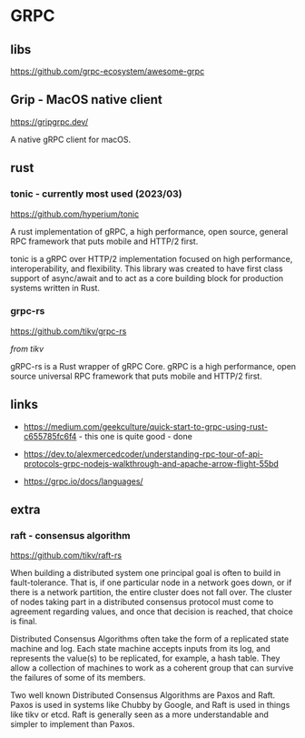 
# GRPC

## libs

https://github.com/grpc-ecosystem/awesome-grpc

## Grip - MacOS native client

https://gripgrpc.dev/

A native gRPC client for macOS.

## rust

### tonic - currently most used (2023/03)

https://github.com/hyperium/tonic

A rust implementation of gRPC, a high performance, open source, general RPC framework that puts mobile and HTTP/2 first.

tonic is a gRPC over HTTP/2 implementation focused on high performance, interoperability, and flexibility. This library was created to have first class support of async/await and to act as a core building block for production systems written in Rust.



### grpc-rs

https://github.com/tikv/grpc-rs

_from tikv_

gRPC-rs is a Rust wrapper of gRPC Core. gRPC is a high performance, open source universal RPC framework that puts mobile and HTTP/2 first.



## links

- https://medium.com/geekculture/quick-start-to-grpc-using-rust-c655785fc6f4 - this one is quite good - done

- https://dev.to/alexmercedcoder/understanding-rpc-tour-of-api-protocols-grpc-nodejs-walkthrough-and-apache-arrow-flight-55bd

- https://grpc.io/docs/languages/


## extra


### raft - consensus algorithm

https://github.com/tikv/raft-rs

When building a distributed system one principal goal is often to build in fault-tolerance. That is, if one particular node in a network goes down, or if there is a network partition, the entire cluster does not fall over. The cluster of nodes taking part in a distributed consensus protocol must come to agreement regarding values, and once that decision is reached, that choice is final.

Distributed Consensus Algorithms often take the form of a replicated state machine and log. Each state machine accepts inputs from its log, and represents the value(s) to be replicated, for example, a hash table. They allow a collection of machines to work as a coherent group that can survive the failures of some of its members.

Two well known Distributed Consensus Algorithms are Paxos and Raft. Paxos is used in systems like Chubby by Google, and Raft is used in things like tikv or etcd. Raft is generally seen as a more understandable and simpler to implement than Paxos.